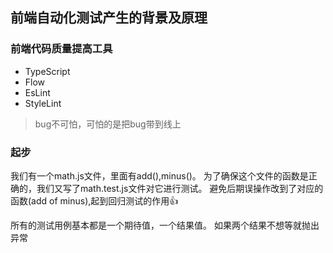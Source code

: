 ## 前端自动化测试产生的背景及原理



### 前端代码质量提高工具
- TypeScript
- Flow
- EsLint
- StyleLint

> bug不可怕，可怕的是把bug带到线上

### 起步
我们有一个math.js文件，里面有add(),minus()。
为了确保这个文件的函数是正确的，我们又写了math.test.js文件对它进行测试。
避免后期误操作改到了对应的函数(add of minus),起到回归测试的作用👍

所有的测试用例基本都是一个期待值，一个结果值。
如果两个结果不想等就抛出异常

